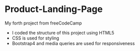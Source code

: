 # Product-Landing-Page
My forth project from freeCodeCamp

- I coded the structure of this project using HTML5
- CSS is used for styling
- Bootstrap4 and media queries are used for responsiveness
